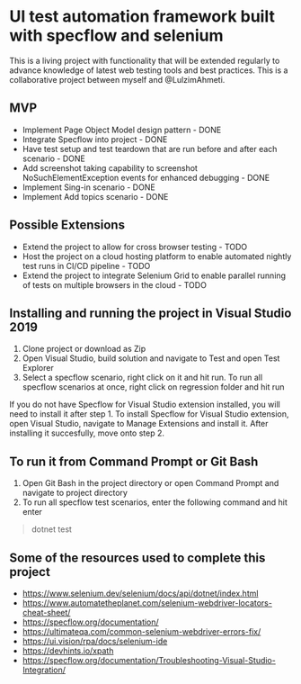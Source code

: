 # UI test automation framework built with specflow and selenium
This is a living project with functionality that will be extended regularly to advance knowledge of latest web testing tools and best practices. This is a collaborative project between myself and @LulzimAhmeti. 

## MVP
- Implement Page Object Model design pattern - DONE
- Integrate Specflow into project - DONE
- Have test setup and test teardown that are run before and after each scenario - DONE
- Add screenshot taking capability to screenshot NoSuchElementException events for enhanced debugging - DONE
- Implement Sing-in scenario - DONE
- Implement Add topics scenario - DONE

## Possible Extensions
- Extend the project to allow for cross browser testing - TODO
- Host the project on a cloud hosting platform to enable automated nightly test runs in CI/CD pipeline - TODO
- Extend the project to integrate Selenium Grid to enable parallel running of tests on multiple browsers in the cloud - TODO


## Installing and running the project in Visual Studio 2019
1. Clone project or download as Zip
2. Open Visual Studio, build solution and navigate to Test and open Test Explorer
3. Select a specflow scenario, right click on it and hit run. To run all specflow scenarios at once, right click on regression folder and hit run

If you do not have Specflow for Visual Studio extension installed, you will need to install it after step 1. To install Specflow for Visual Studio extension, open Visual Studio, navigate to Manage Extensions and install it. After installing it succesfully, move onto step 2.

## To run it from Command Prompt or Git Bash
1. Open Git Bash in the project directory or open Command Prompt and navigate to project directory
2. To run all specflow test scenarios, enter the following command and hit enter
> dotnet test

## Some of the resources used to complete this project
- https://www.selenium.dev/selenium/docs/api/dotnet/index.html
- https://www.automatetheplanet.com/selenium-webdriver-locators-cheat-sheet/
- https://specflow.org/documentation/
- https://ultimateqa.com/common-selenium-webdriver-errors-fix/
- https://ui.vision/rpa/docs/selenium-ide
- https://devhints.io/xpath
- https://specflow.org/documentation/Troubleshooting-Visual-Studio-Integration/
